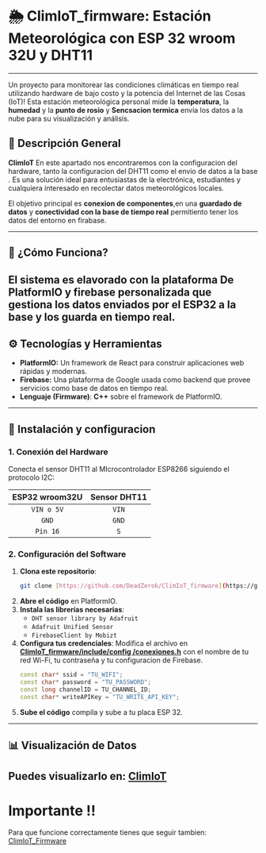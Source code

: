 # 🌦️ ClimIoT_firmware: Estación Meteorológica con ESP 32 wroom 32U y DHT11
---

Un proyecto para monitorear las condiciones climáticas en tiempo real utilizando hardware de bajo costo y la potencia del Internet de las Cosas (IoT)! Esta estación meteorológica personal mide la **temperatura**, la **humedad** y la **punto de rosio** y **Sencsacion termica** envía los datos a la nube para su visualización y análisis.

## 📝 Descripción General

**ClimIoT**  En este apartado nos encontraremos con la configuracion del hardware, tanto la configuracion del DHT11 como el envio de datos a la base . Es una solución ideal para entusiastas de la electrónica, estudiantes y cualquiera interesado en recolectar datos meteorológicos locales.

El objetivo principal es **conexion de componentes**,en una **guardado de datos** y **conectividad con la base de tiempo real**  permitiento tener los datos del entorno en firabase.

***

## 🧠 ¿Cómo Funciona?
El sistema es elavorado con la plataforma De **PlatformIO**  y   firebase  personalizada que gestiona los datos enviados por el ESP32 a la base y los guarda en tiempo real.
---

## ⚙️ Tecnologías y Herramientas

* **PlatformIO:** Un framework de React para construir aplicaciones web rápidas y modernas.
* **Firebase:** Una plataforma de Google usada como backend que provee servicios como base de datos en tiempo real.
* **Lenguaje (Firmware)**: **C++** sobre el framework de PlatformIO.
---
## 🚀 Instalación y configuracion

### 1. Conexión del Hardware

Conecta el sensor DHT11 al MIcrocontrolador ESP8266 siguiendo el protocolo I2C:

|  ESP32 wroom32U   | Sensor DHT11  |
| :-------------:   | :-----------: |
|     `VIN o 5V`    |     `VIN`     |
|       `GND`       |     `GND`     |
|      `Pin 16`     |      `S`      |


### 2. Configuración del Software
1.  **Clona este repositorio**:
    ```bash
    git clone [https://github.com/DeadZerok/ClimIoT_firmware](https://github.com/DeadZerok/ClimIoT_firmware)
    ```
2.  **Abre el código** en PlatformIO.
3.  **Instala las librerías necesarias**:
    * `DHT sensor library by Adafruit`
    * `Adafruit Unified Sensor`
    * `FirebaseClient by Mobizt`
4.  **Configura tus credenciales**:
    Modifica el archivo en **[ClimIoT_firmware/include/config
/conexiones.h](https://github.com/DeadZerok/ClimIoT_firmware/blob/master/include/config/conexiones.h)** con el nombre de tu red Wi-Fi, tu contraseña y tu configuracion de  Firebase.
    ```cpp
    const char* ssid = "TU_WIFI";
    const char* password = "TU_PASSWORD";
    const long channelID = TU_CHANNEL_ID;
    const char* writeAPIKey = "TU_WRITE_API_KEY";
    ```
5.  **Sube el código** compila y sube a tu placa ESP 32.

***



## 📊 Visualización de Datos

Puedes visualizarlo en: [ClimIoT](https://climiot.netlify.app/)
---
# Importante !!
Para que funcione correctamente tienes que seguir tambien:  [ClimIoT_Firmware](https://github.com/DeadZerok/ClimIoT)
